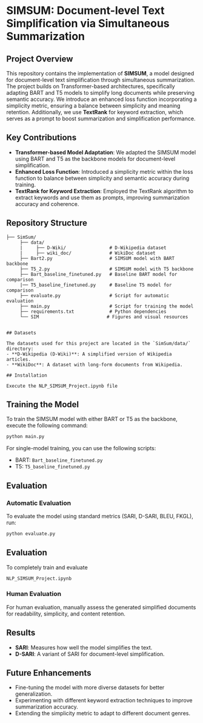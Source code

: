 
# SIMSUM: Document-level Text Simplification via Simultaneous Summarization

## Project Overview

This repository contains the implementation of **SIMSUM**, a model designed for document-level text simplification through simultaneous summarization. The project builds on Transformer-based architectures, specifically adapting BART and T5 models to simplify long documents while preserving semantic accuracy. We introduce an enhanced loss function incorporating a simplicity metric, ensuring a balance between simplicity and meaning retention. Additionally, we use **TextRank** for keyword extraction, which serves as a prompt to boost summarization and simplification performance.

## Key Contributions
- **Transformer-based Model Adaptation**: We adapted the SIMSUM model using BART and T5 as the backbone models for document-level simplification.
- **Enhanced Loss Function**: Introduced a simplicity metric within the loss function to balance between simplicity and semantic accuracy during training.
- **TextRank for Keyword Extraction**: Employed the TextRank algorithm to extract keywords and use them as prompts, improving summarization accuracy and coherence.
  
## Repository Structure
```
├── SimSum/ 
     ├── data/    
     |     ├── D-Wiki/                # D-Wikipedia dataset
     |     ├── wiki_doc/              # WikiDoc dataset         
     ├── Bart2.py                     # SIMSUM model with BART backbone
     ├── T5_2.py                      # SIMSUM model with T5 backbone
     ├── Bart_baseline_finetuned.py   # Baseline BART model for comparison
     |── T5_baseline_finetuned.py     # Baseline T5 model for comparison
     ├── evaluate.py                  # Script for automatic evaluation
     ├── main.py                      # Script for training the model
     ├── requirements.txt             # Python dependencies
     └── SIM                         # Figures and visual resources


## Datasets

The datasets used for this project are located in the `SimSum/data/` directory:
- **D-Wikipedia (D-Wiki)**: A simplified version of Wikipedia articles.
- **WikiDoc**: A dataset with long-form documents from Wikipedia.

## Installation

Execute the NLP_SIMSUM_Project.ipynb file
```

## Training the Model

To train the SIMSUM model with either BART or T5 as the backbone, execute the following command:

```bash
python main.py
```

For single-model training, you can use the following scripts:
- BART: `Bart_baseline_finetuned.py`
- T5: `T5_baseline_finetuned.py`

## Evaluation

### Automatic Evaluation
To evaluate the model using standard metrics (SARI, D-SARI, BLEU, FKGL), run:

```bash
python evaluate.py
```

## Evaluation

To completely train and evaluate

```bash
NLP_SIMSUM_Project.ipynb
```

### Human Evaluation
For human evaluation, manually assess the generated simplified documents for readability, simplicity, and content retention.

## Results
- **SARI**: Measures how well the model simplifies the text.
- **D-SARI**: A variant of SARI for document-level simplification.

## Future Enhancements

- Fine-tuning the model with more diverse datasets for better generalization.
- Experimenting with different keyword extraction techniques to improve summarization accuracy.
- Extending the simplicity metric to adapt to different document genres.
